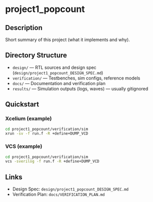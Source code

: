 # project1_popcount

## Description
Short summary of this project (what it implements and why).

## Directory Structure
- `design/` — RTL sources and design spec (`design/project1_popcount_DESIGN_SPEC.md`)
- `verification/` — Testbenches, sim configs, reference models
- `docs/` — Documentation and verification plan
- `results/` — Simulation outputs (logs, waves) — usually gitignored

## Quickstart
### Xcelium (example)
```bash
cd project1_popcount/verification/sim
xrun -sv -f run.f -R +define+DUMP_VCD
```

### VCS (example)
```bash
cd project1_popcount/verification/sim
vcs -sverilog -f run.f -R +define+DUMP_VCD
```

## Links
- Design Spec: `design/project1_popcount_DESIGN_SPEC.md`
- Verification Plan: `docs/VERIFICATION_PLAN.md`
